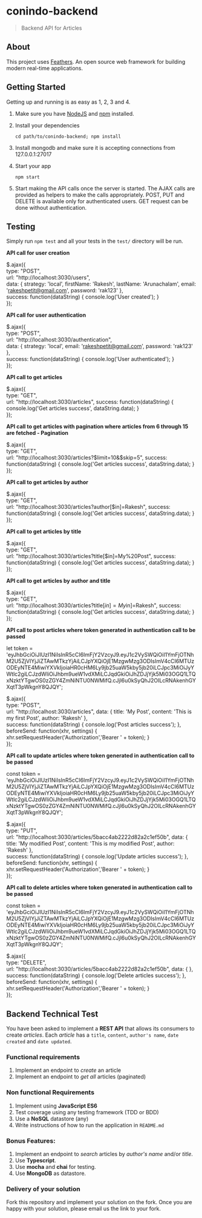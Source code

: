 # conindo-backend

> Backend API for Articles

## About

This project uses [Feathers](http://feathersjs.com). An open source web framework for building modern real-time applications.

## Getting Started

Getting up and running is as easy as 1, 2, 3 and 4.

1. Make sure you have [NodeJS](https://nodejs.org/) and [npm](https://www.npmjs.com/) installed.
2. Install your dependencies

    ```
    cd path/to/conindo-backend; npm install
    ```
3. Install mongodb and make sure it is accepting connections from 127.0.0.1:27017
4. Start your app

    ```
    npm start
    ```
5. Start making the API calls once the server is started. The AJAX calls are provided as helpers to make the calls appropriately. POST, PUT and DELETE is available only for authenticated users. GET request can be done without authentication.

## Testing

Simply run `npm test` and all your tests in the `test/` directory will be run.


**API call for user creation**

$.ajax({  
            type: "POST",  
            url: "http://localhost:3030/users",  
            data: {
  strategy: 'local',
  firstName: 'Rakesh',
  lastName: 'Arunachalam',
  email: 'rakeshpetit@gmail.com',
  password: 'rak123'
},  
            success: function(dataString) { 
                console.log('User created'); 
            }  
        });

**API call for user authentication**

$.ajax({  
            type: "POST",  
            url: "http://localhost:3030/authentication",  
            data: {
  strategy: 'local',
  email: 'rakeshpetit@gmail.com',
  password: 'rak123'
},  
            success: function(dataString) { 
                console.log('User authenticated'); 
            }  
        });    

**API call to get articles**

$.ajax({  
            type: "GET",  
            url: "http://localhost:3030/articles",
            success: function(dataString) { 
                console.log('Get articles success', dataString.data); 
            }  
        });

**API call to get articles with pagination where articles from 6 through 15 are fetched - Pagination**

$.ajax({  
            type: "GET",  
            url: "http://localhost:3030/articles?$limit=10&$skip=5",
            success: function(dataString) { 
                console.log('Get articles success', dataString.data); 
            }  
        });      

**API call to get articles by author**

$.ajax({  
            type: "GET",  
            url: "http://localhost:3030/articles?author[$in]=Rakesh",
            success: function(dataString) { 
                console.log('Get articles success', dataString.data); 
            }  
        }); 

**API call to get articles by title**

$.ajax({  
            type: "GET",  
            url: "http://localhost:3030/articles?title[$in]=My%20Post",
            success: function(dataString) { 
                console.log('Get articles success', dataString.data); 
            }  
        });

**API call to get articles by author and title**

$.ajax({  
            type: "GET",  
            url: "http://localhost:3030/articles?title[$in]=My%20Post&author[$in]=Rakesh",
            success: function(dataString) { 
                console.log('Get articles success', dataString.data); 
            }  
        });

**API call to post articles where token generated in authentication call to be passed**

let token = 'eyJhbGciOiJIUzI1NiIsInR5cCI6ImFjY2VzcyJ9.eyJ1c2VySWQiOiI1YmFjOTNhM2U5ZjVlYjJiZTAwMTkzYjAiLCJpYXQiOjE1MzgwMzg3ODIsImV4cCI6MTUzODEyNTE4MiwiYXVkIjoiaHR0cHM6Ly9jb25uaW5kby5jb20iLCJpc3MiOiJyYWtlc2giLCJzdWIiOiJhbm9ueW1vdXMiLCJqdGkiOiJhZDJjYjk5Mi03OGQ1LTQxNzktYTgwOS0zZGY4ZmNiNTU0NWMifQ.cJjl6u0kSyQhJ2OILcRNAkenhGYXqtT3pWkgnY8QJQY';

$.ajax({  
            type: "POST",  
            url: "http://localhost:3030/articles",
            data: {
  title: 'My Post',
  content: 'This is my first Post',
  author: 'Rakesh'
},  
            success: function(dataString) { 
                console.log('Post articles success'); 
            },            
  beforeSend: function(xhr, settings) { xhr.setRequestHeader('Authorization','Bearer ' + token); }  
        });    

**API call to update articles where token generated in authentication call to be passed**

const token = 'eyJhbGciOiJIUzI1NiIsInR5cCI6ImFjY2VzcyJ9.eyJ1c2VySWQiOiI1YmFjOTNhM2U5ZjVlYjJiZTAwMTkzYjAiLCJpYXQiOjE1MzgwMzg3ODIsImV4cCI6MTUzODEyNTE4MiwiYXVkIjoiaHR0cHM6Ly9jb25uaW5kby5jb20iLCJpc3MiOiJyYWtlc2giLCJzdWIiOiJhbm9ueW1vdXMiLCJqdGkiOiJhZDJjYjk5Mi03OGQ1LTQxNzktYTgwOS0zZGY4ZmNiNTU0NWMifQ.cJjl6u0kSyQhJ2OILcRNAkenhGYXqtT3pWkgnY8QJQY';

$.ajax({  
            type: "PUT",  
            url: "http://localhost:3030/articles/5bacc4ab2222d82a2c1ef50b",
            data: {
  title: 'My modified Post',
  content: 'This is my modified Post',
  author: 'Rakesh'
},  
            success: function(dataString) { 
                console.log('Update articles success'); 
            },            
  beforeSend: function(xhr, settings) { xhr.setRequestHeader('Authorization','Bearer ' + token); }  
        }); 

**API call to delete articles where token generated in authentication call to be passed**

const token = 'eyJhbGciOiJIUzI1NiIsInR5cCI6ImFjY2VzcyJ9.eyJ1c2VySWQiOiI1YmFjOTNhM2U5ZjVlYjJiZTAwMTkzYjAiLCJpYXQiOjE1MzgwMzg3ODIsImV4cCI6MTUzODEyNTE4MiwiYXVkIjoiaHR0cHM6Ly9jb25uaW5kby5jb20iLCJpc3MiOiJyYWtlc2giLCJzdWIiOiJhbm9ueW1vdXMiLCJqdGkiOiJhZDJjYjk5Mi03OGQ1LTQxNzktYTgwOS0zZGY4ZmNiNTU0NWMifQ.cJjl6u0kSyQhJ2OILcRNAkenhGYXqtT3pWkgnY8QJQY';

$.ajax({  
            type: "DELETE",  
            url: "http://localhost:3030/articles/5bacc4ab2222d82a2c1ef50b",
            data: {
},  
            success: function(dataString) { 
                console.log('Delete articles success'); 
            },            
  beforeSend: function(xhr, settings) { xhr.setRequestHeader('Authorization','Bearer ' + token); }  
        });   


## Backend Technical Test

You have been asked to implement a __REST API__ that allows its consumers to create *articles*. Each *article* has a `title`, `content`, `author's name`, `date created` and `date updated`.

### Functional requirements

1. Implement an endpoint to *create* an article
2. Implement an endpoint to *get all* articles (paginated)

### Non functional Requirements

1. Implement using **JavaScript ES6**
2. Test coverage using any testing framework (TDD or BDD)
3. Use a **NoSQL** datastore (any)
4. Write instructions of how to run the application in `README.md`

### Bonus Features:

1. Implement an endpoint to *search* articles by *author's name* and/or *title*.
2. Use **Typescript**.
3. Use **mocha** and **chai** for testing.
4. Use **MongoDB** as datastore.

### Delivery of your solution

Fork this repository and implement your solution on the fork. Once you are happy with your solution, please email us the link to your fork.            